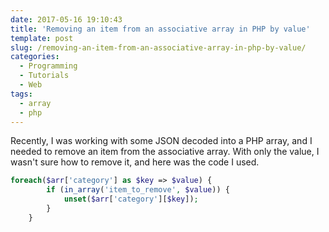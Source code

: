 ```yaml
---
date: 2017-05-16 19:10:43
title: 'Removing an item from an associative array in PHP by value'
template: post
slug: /removing-an-item-from-an-associative-array-in-php-by-value/
categories:
  - Programming
  - Tutorials
  - Web
tags:
  - array
  - php
---
```


Recently, I was working with some JSON decoded into a PHP array, and I needed to remove an item from the associative array. With only the value, I wasn't sure how to remove it, and here was the code I used.

```php
foreach($arr['category'] as $key => $value) {
    	if (in_array('item_to_remove', $value)) {
    		unset($arr['category'][$key]);
    	}
    }
```
